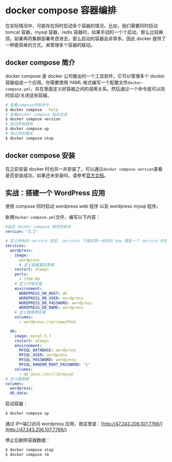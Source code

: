 # docker compose 容器编排

在实际情况中，可能存在同时启动多个容器的情况。比如，我们需要同时启动 tomcat 容器，mysql 容器，redis 容器时，如果手动的一个个启动，那么比较麻烦。如果再将集群部署考虑进去，那么启动的容器会非常多。因此 docker 提供了一种更简单的方式，来管理多个容器的联动。

## docker compose 简介

docker compose 是 docker 公司推出的一个工具软件，它可以管理多个 docker 容器组成一个应用。你需要使用 YAML 格式编写一个配置文件`docker-compose.yml`，并在里面定义好容器之间的调用关系。然后通过一个命令就可以同时启动/关闭这些容器。

```bash
# 查看compose所有命令
$ docker compose --help
# 查看docker compose 版本信息
$ docker compose version
# 启动所有服务
$ docker compose up
# 停止所有服务
$ docker compose stop
```

## docker compose 安装

在之前安装 docker 时也并一并安装了，可以通过`docker compose version`查看是否安装成功，如果还未安装吗，请参考[官方文档](https://docs.docker.com/compose/install/)。

## 实战：搭建一个 WordPress 应用

使用 compose 同时启动 wordpress web 程序 以及 wordpress mysql 程序。

新建`docker-compose.yml`文件，编写以下内容：

```yaml
#指定 docker compose 规范的版本
version: "3.1"

# 定义所有的 service 信息, services 下面的第一级别的 key 既是一个 service 的名称
services:
  wordpress:
    image:
      wordpress
      # 定义容器重启策略
    restart: always
    ports:
      - 7766:80
    # 定义环境变量
    environment:
      WORDPRESS_DB_HOST: db
      WORDPRESS_DB_USER: wordpress
      WORDPRESS_DB_PASSWORD: wordpress
      WORDPRESS_DB_NAME: wordpress
    # 定义数据卷挂载
    volumes:
      - wordpress:/var/www/html

  db:
    image: mysql:5.7
    restart: always
    environment:
      MYSQL_DATABASE: wordpress
      MYSQL_USER: wordpress
      MYSQL_PASSWORD: wordpress
      MYSQL_RANDOM_ROOT_PASSWORD: "1"
    volumes:
      - db_data:/var/lib/mysql
# 定义数据卷
volumes:
  wordpress:
  db_data:
```

启动容器：

```bash
$ docker compose up
```

通过 IP+端口访问 wordpress 应用，我这里是：[http://47.243.206.107:7766/](http://47.243.206.107:7766/)

停止后删除容器数据：

```bash
$ docker compose stop
$ docker compose rm
```
